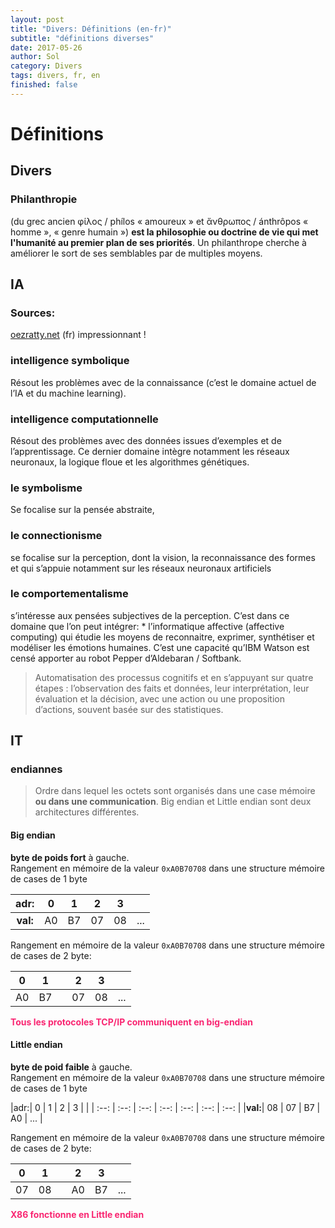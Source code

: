 ```yaml
---
layout: post
title: "Divers: Définitions (en-fr)"
subtitle: "définitions diverses"
date: 2017-05-26
author: Sol
category: Divers
tags: divers, fr, en
finished: false
---
```

# Définitions


## Divers

### Philanthropie 
(du grec ancien φίλος / phílos « amoureux » et ἄνθρωπος / ánthrôpos « homme », « genre humain ») **est la philosophie ou doctrine de vie qui met l'humanité au premier plan de ses priorités**. Un philanthrope cherche à améliorer le sort de ses semblables par de multiples moyens.

## IA

### Sources:
[oezratty.net](http://www.oezratty.net/wordpress/2016/avancees-intelligence-artificielle-1/) (fr) impressionnant !

### intelligence symbolique 
Résout les problèmes avec de la connaissance (c’est le domaine actuel de l’IA et du machine learning).


### intelligence computationnelle
Résout des problèmes avec des données issues d’exemples et de l’apprentissage. Ce dernier domaine intègre notamment les réseaux neuronaux, la logique floue et les algorithmes génétiques.


### le symbolisme
Se focalise sur la pensée abstraite, 

### le connectionisme  
se focalise sur la perception, dont la vision, la reconnaissance des formes et qui s’appuie notamment sur les réseaux neuronaux artificiels 

### le comportementalisme 
s’intéresse aux pensées subjectives de la perception. C’est dans ce  domaine que l’on peut intégrer: 
    * l’informatique affective (affective computing) qui étudie les moyens de reconnaitre, exprimer, synthétiser et modéliser les émotions humaines. C’est une capacité  qu’IBM Watson est censé apporter au robot Pepper d’Aldebaran / Softbank.

> Automatisation des processus cognitifs et en s’appuyant sur quatre étapes : l’observation des faits et données, leur interprétation, leur évaluation et la décision, avec une action ou une proposition d’actions, souvent basée sur des statistiques.

## IT

### endiannes

> Ordre dans lequel les octets sont organisés dans une case mémoire **ou dans une communication**. Big endian et Little endian sont deux architectures différentes.

#### Big endian
**byte de poids fort** à gauche.  
Rangement en mémoire de la valeur `0xA0B70708` dans une structure mémoire de cases de 1 byte

|adr:| 0 | 1 | 2 | 3 |  |
| :--: | :--: | :--: | :--: | :--: | :--: |
|**val:**| A0 | B7 | 07 | 08 | ... |

Rangement en mémoire de la valeur `0xA0B70708` dans une structure mémoire de cases de 2 byte:  

| 0 | 1 | | 2 | 3 | |
| :--: | :--: | :--: | :--: | :--: | :--: |
| A0 | B7 | | 07 | 08 | ... |


<span style="color:#F92672">**Tous les protocoles TCP/IP communiquent en big-endian**</span>


#### Little endian
**byte de poid faible** à gauche.   
Rangement en mémoire de la valeur `0xA0B70708` dans une structure mémoire de cases de 1 byte

|adr:|  0 | 1 | 2 | 3 |  |
| :--: | :--: | :--: | :--: | :--: | :--: | :--: |
|**val:**| 08 | 07 | B7 | A0 | ... |

Rangement en mémoire de la valeur `0xA0B70708` dans une structure mémoire de cases de 2 byte:  

| 0 | 1 | | 2 | 3 | |
| :--: | :--: | :--: | :--: | :--: | :--: |
| 07 | 08 | | A0 | B7 | ... |

<span style="color:#F92672">**X86 fonctionne en Little endian**</span>